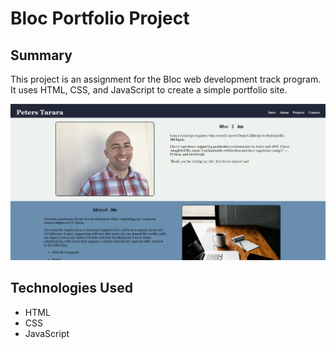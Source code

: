 # Bloc Portfolio Project

## Summary

This project is an assignment for the Bloc web development track program. It uses HTML, CSS, and JavaScript to create a simple portfolio site.

![screen](page.PNG)

## Technologies Used

- HTML
- CSS
- JavaScript